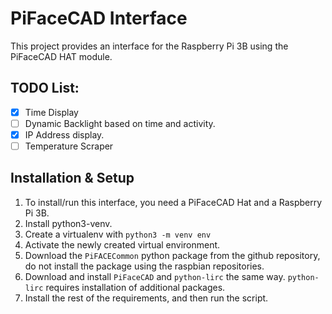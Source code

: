 # PiFaceCAD Interface

This project provides an interface for the Raspberry Pi 3B using 
the PiFaceCAD HAT module.

## TODO List:

- [x] Time Display
- [ ] Dynamic Backlight based on time and activity.
- [x] IP Address display.
- [ ] Temperature Scraper

## Installation & Setup

1. To install/run this interface, you need a PiFaceCAD Hat and a Raspberry Pi 3B.
2. Install python3-venv.
3. Create a virtualenv with `python3 -m venv env`
4. Activate the newly created virtual environment.
5. Download the `PiFACECommon` python package from the github repository, do not install the package using the raspbian repositories.
6. Download and install `PiFaceCAD` and `python-lirc` the same way. `python-lirc` requires installation of additional packages.
7. Install the rest of the requirements, and then run the script.

